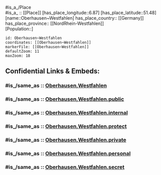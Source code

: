 ﻿---
confidential: public
isDeleted: false
location:
- 51.48
- 6.87
mapmarker: city
mapzoom:
- 7
- 12
SpocWebEntityId: 33030
tags:
- geo/City
type: City
---

#is_a_/Place  
#is_a_ :: [[Place]] 
[has_place_longitude::6.87] 
[has_place_latitude::51.48] 
[name::Oberhausen~Westfahlen] 
has_place_country:: [[Germany]]  
has_place_province:: [[NordRhein-Westfahlen]]  
[Population::] 



```leaflet
id: Oberhausen~Westfahlen
coordinates: [[Oberhausen~Westfahlen]] 
markerFile: [[Oberhausen~Westfahlen]] 
defaultZoom: 11 
maxZoom: 18
```


## Confidential Links & Embeds: 

### #is_/same_as :: [Oberhausen,Westfahlen](/_Standards/Earth/Continent/Europe/Europe~Central/Germany/Germany~West/Nordrhein-Westfalen/counties~NW/Oberhausen,Westfahlen.md) 

### #is_/same_as :: [Oberhausen,Westfahlen.public](/_public/Earth/Continent/Europe/Europe~Central/Germany/Germany~West/Nordrhein-Westfalen/counties~NW/Oberhausen,Westfahlen.public.md) 

### #is_/same_as :: [Oberhausen,Westfahlen.internal](/_internal/Earth/Continent/Europe/Europe~Central/Germany/Germany~West/Nordrhein-Westfalen/counties~NW/Oberhausen,Westfahlen.internal.md) 

### #is_/same_as :: [Oberhausen,Westfahlen.protect](/_protect/Earth/Continent/Europe/Europe~Central/Germany/Germany~West/Nordrhein-Westfalen/counties~NW/Oberhausen,Westfahlen.protect.md) 

### #is_/same_as :: [Oberhausen,Westfahlen.private](/_private/Earth/Continent/Europe/Europe~Central/Germany/Germany~West/Nordrhein-Westfalen/counties~NW/Oberhausen,Westfahlen.private.md) 

### #is_/same_as :: [Oberhausen,Westfahlen.personal](/_personal/Earth/Continent/Europe/Europe~Central/Germany/Germany~West/Nordrhein-Westfalen/counties~NW/Oberhausen,Westfahlen.personal.md) 

### #is_/same_as :: [Oberhausen,Westfahlen.secret](/_secret/Earth/Continent/Europe/Europe~Central/Germany/Germany~West/Nordrhein-Westfalen/counties~NW/Oberhausen,Westfahlen.secret.md)

